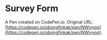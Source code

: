 # Survey Form

A Pen created on CodePen.io. Original URL: [https://codepen.io/ubongfinkak/pen/NWjvyoq](https://codepen.io/ubongfinkak/pen/NWjvyoq).


